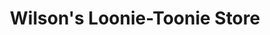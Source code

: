---
title: "Wilson's Loonie-Toonie Store"
url: /mindemoya/wilsons-loonie-toonie-store/
shop: Dorfladen
---